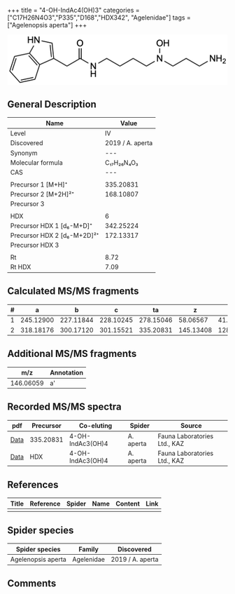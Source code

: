 +++
title = "4-OH-IndAc4(OH)3"
categories = ["C17H26N4O3","P335","D168","HDX342",
"Agelenidae"]
tags = ["Agelenopsis aperta"]
+++

![](/img/4-OH-IndAc4(OH)3.png)

## General Description

| Name                        | Value            |
|-----------------------------|------------------|
| Level                       | IV               |
| Discovered                  | 2019 / A. aperta |
| Synonym                     | ---              |
| Molecular formula           | C₁₇H₂₆N₄O₃       |
| CAS                         | ---              |
|                             |                  |
| Precursor 1 [M+H]⁺          | 335.20831        |
| Precursor 2 [M+2H]²⁺        | 168.10807        |
| Precursor 3                 |                  |
|                             |                  |
| HDX                         | 6                |
| Precursor HDX 1 [d₆-M+D]⁺   | 342.25224        |
| Precursor HDX 2 [d₆-M+2D]²⁺ | 172.13317        |
| Precursor HDX 3             |                  |
|                             |                  |
| Rt                          | 8.72             |
| Rt HDX                      | 7.09             |

## Calculated MS/MS fragments

| # | a         | b         | c         | ta        | z         | y         | tz        |
|---|-----------|-----------|-----------|-----------|-----------|-----------|-----------|
| 1 | 245.12900 | 227.11844 | 228.10245 | 278.15046 | 58.06567  | 41.03912  | 91.08713  |
| 2 | 318.18176 | 300.17120 | 301.15521 | 335.20831 | 145.13408 | 128.10753 | 162.16063 |

## Additional MS/MS fragments

| m/z       | Annotation |
|-----------|------------|
| 146.06059 | a'         |

## Recorded MS/MS spectra

| pdf                                                                    | Precursor | Co-eluting       | Spider    | Source                       |
|------------------------------------------------------------------------|-----------|------------------|-----------|------------------------------|
| [Data](/pdf/A-aperta/335_4-OH-IndAc3(OH)4_4-OH-IndAc4(OH)3_Aa.pdf)     | 335.20831 | 4-OH-IndAc3(OH)4 | A. aperta | Fauna Laboratories Ltd., KAZ |
| [Data](/pdf/A-aperta/335_4-OH-IndAc3(OH)4_4-OH-IndAc4(OH)3_Aa_HDX.pdf) | HDX       | 4-OH-IndAc3(OH)4 | A. aperta | Fauna Laboratories Ltd., KAZ |

## References

| Title     | Reference   | Spider    | Name   | Content  | Link |
|-----------|-------------|-----------|--------|----------|-----|
|           |             |           |        |          |     |

## Spider species

| Spider species     | Family     | Discovered       |
|--------------------|------------|------------------|
| Agelenopsis aperta | Agelenidae | 2019 / A. aperta |

## Comments